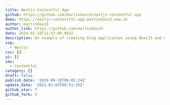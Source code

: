 ```yaml
---
title: Nextjs Contentful App
github: https://github.com/martindavid/nextjs-contentful-app
demo: https://nextjs-contentful-app.martindavid.now.sh
author: martindavid
author_link: https://github.com/martindavid
date: 2024-02-18T13:53:08.892Z
description: An example of creating blog application using NextJS and Contentful API
ssg:
  - Nextjs
css: []
ui: []
cms:
  - Contentful
category: []
draft: false
publish_date: '2019-09-28T06:05:24Z'
update_date: '2021-01-03T09:51:35Z'
github_star: 7
github_fork: 5
---
```

